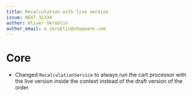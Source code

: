 ```yaml
---
title: Recalculation with live version
issue: NEXT-31334
author: Oliver Skroblin
author_email: o.skroblin@shopware.com
---
```


# Core
* Changed `RecalculationService` to always run the cart processor with the live version inside the context instead of the draft version of the order
